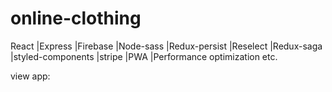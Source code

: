 # online-clothing
 React |Express |Firebase |Node-sass |Redux-persist |Reselect |Redux-saga |styled-components |stripe |PWA |Performance optimization etc. 
 
 view app: 